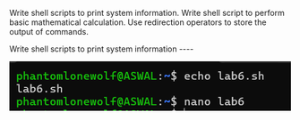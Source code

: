 Write shell scripts to print system information.
Write shell script to perform basic mathematical calculation.
Use redirection operators to store the output of commands.




Write shell scripts to print system information ----

![Example Image](images/lab8/S1.png)




